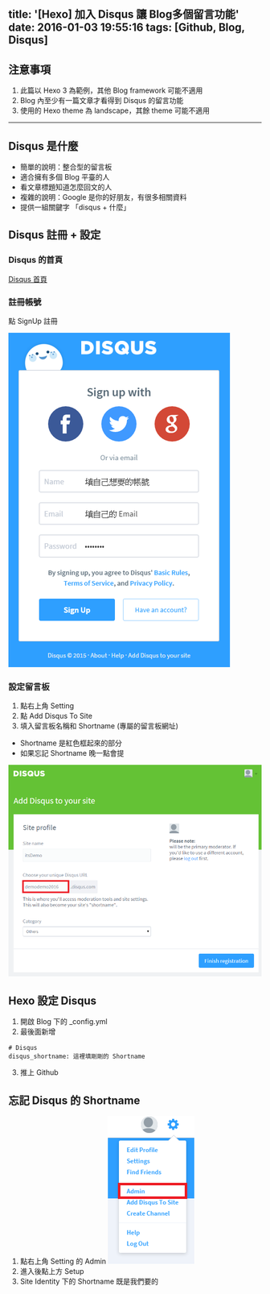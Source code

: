 title: '[Hexo] 加入 Disqus 讓 Blog多個留言功能'
date: 2016-01-03 19:55:16
tags: [Github, Blog, Disqus]
---

## 注意事項

1. 此篇以 Hexo 3 為範例，其他 Blog framework 可能不適用
2. Blog 內至少有一篇文章才看得到 Disqus 的留言功能
3. 使用的 Hexo theme 為 landscape，其餘 theme 可能不適用

---

## Disqus 是什麼

- 簡單的說明：整合型的留言板
 - 適合擁有多個 Blog 平臺的人
 - 看文章標題知道怎麼回文的人
- 複雜的說明：Google 是你的好朋友，有很多相關資料
 - 提供一組關鍵字 「disqus + 什麼」

<!--more-->

## Disqus 註冊 + 設定

### Disqus 的首頁

[Disqus 首頁](https://disqus.com)

### 註冊帳號

點 SignUp 註冊

![Singup](/images/2016/01/03/signUp.png)

### 設定留言板

1. 點右上角 Setting
2. 點 Add Disqus To Site
3. 填入留言板名稱和 Shortname (專屬的留言板網址)
 - Shortname 是紅色框起來的部分
 - 如果忘記 Shortname 晚一點會提

 ![Registered](/images/2016/01/03/reg.png)

## Hexo 設定 Disqus

1. 開啟 Blog 下的 \_config.yml
2. 最後面新增
 ```
 # Disqus
 disqus_shortname: 這裡填剛剛的 Shortname
 ```
3. 推上 Github

## 忘記 Disqus 的 Shortname

1. 點右上角 Setting 的 Admin
 ![Menu](/images/2016/01/03/menu.png)
2. 進入後點上方 Setup
3. Site Identity 下的 Shortname 既是我們要的

